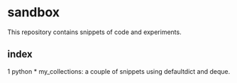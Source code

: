 # sandbox

This repository contains snippets of code and experiments.

## index

1 python
    * my_collections: a couple of snippets using defaultdict and deque.
    